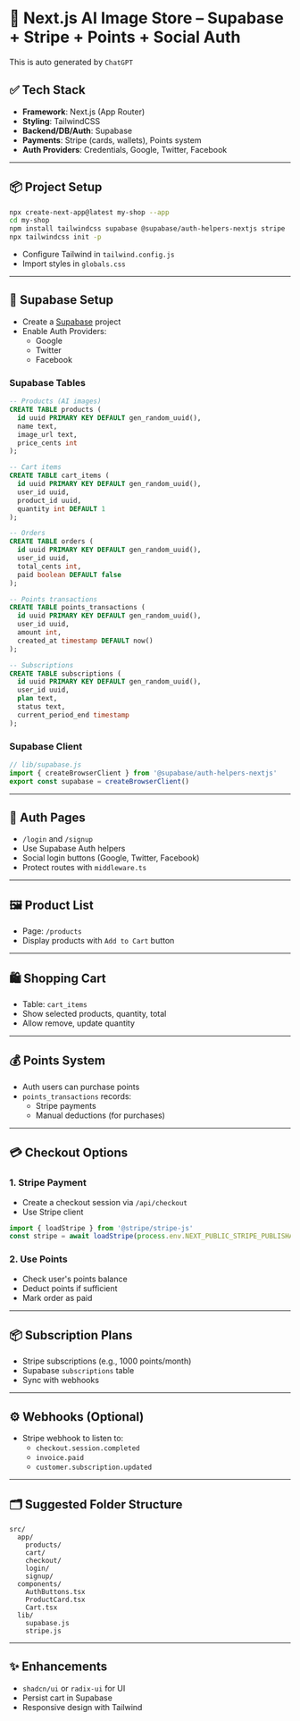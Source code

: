 
# 🛒 Next.js AI Image Store – Supabase + Stripe + Points + Social Auth

This is auto generated by `ChatGPT`

## ✅ Tech Stack
- **Framework**: Next.js (App Router)
- **Styling**: TailwindCSS
- **Backend/DB/Auth**: Supabase
- **Payments**: Stripe (cards, wallets), Points system
- **Auth Providers**: Credentials, Google, Twitter, Facebook

---

## 📦 Project Setup

```bash
npx create-next-app@latest my-shop --app
cd my-shop
npm install tailwindcss supabase @supabase/auth-helpers-nextjs stripe
npx tailwindcss init -p
```

- Configure Tailwind in `tailwind.config.js`
- Import styles in `globals.css`

---

## 🔐 Supabase Setup

- Create a [Supabase](https://supabase.com) project
- Enable Auth Providers:
  - Google
  - Twitter
  - Facebook

### Supabase Tables

```sql
-- Products (AI images)
CREATE TABLE products (
  id uuid PRIMARY KEY DEFAULT gen_random_uuid(),
  name text,
  image_url text,
  price_cents int
);

-- Cart items
CREATE TABLE cart_items (
  id uuid PRIMARY KEY DEFAULT gen_random_uuid(),
  user_id uuid,
  product_id uuid,
  quantity int DEFAULT 1
);

-- Orders
CREATE TABLE orders (
  id uuid PRIMARY KEY DEFAULT gen_random_uuid(),
  user_id uuid,
  total_cents int,
  paid boolean DEFAULT false
);

-- Points transactions
CREATE TABLE points_transactions (
  id uuid PRIMARY KEY DEFAULT gen_random_uuid(),
  user_id uuid,
  amount int,
  created_at timestamp DEFAULT now()
);

-- Subscriptions
CREATE TABLE subscriptions (
  id uuid PRIMARY KEY DEFAULT gen_random_uuid(),
  user_id uuid,
  plan text,
  status text,
  current_period_end timestamp
);
```

### Supabase Client

```js
// lib/supabase.js
import { createBrowserClient } from '@supabase/auth-helpers-nextjs'
export const supabase = createBrowserClient()
```

---

## 👥 Auth Pages

- `/login` and `/signup`
- Use Supabase Auth helpers
- Social login buttons (Google, Twitter, Facebook)
- Protect routes with `middleware.ts`

---

## 🖼️ Product List

- Page: `/products`
- Display products with `Add to Cart` button

---

## 🛍️ Shopping Cart

- Table: `cart_items`
- Show selected products, quantity, total
- Allow remove, update quantity

---

## 💰 Points System

- Auth users can purchase points
- `points_transactions` records:
  - Stripe payments
  - Manual deductions (for purchases)

---

## 💳 Checkout Options

### 1. Stripe Payment
- Create a checkout session via `/api/checkout`
- Use Stripe client

```ts
import { loadStripe } from '@stripe/stripe-js'
const stripe = await loadStripe(process.env.NEXT_PUBLIC_STRIPE_PUBLISHABLE_KEY)
```

### 2. Use Points
- Check user's points balance
- Deduct points if sufficient
- Mark order as paid

---

## 📦 Subscription Plans

- Stripe subscriptions (e.g., 1000 points/month)
- Supabase `subscriptions` table
- Sync with webhooks

---

## ⚙️ Webhooks (Optional)

- Stripe webhook to listen to:
  - `checkout.session.completed`
  - `invoice.paid`
  - `customer.subscription.updated`

---

## 🗂️ Suggested Folder Structure

```
src/
  app/
    products/
    cart/
    checkout/
    login/
    signup/
  components/
    AuthButtons.tsx
    ProductCard.tsx
    Cart.tsx
  lib/
    supabase.js
    stripe.js
```

---

## ✨ Enhancements

- `shadcn/ui` or `radix-ui` for UI
- Persist cart in Supabase
- Responsive design with Tailwind
